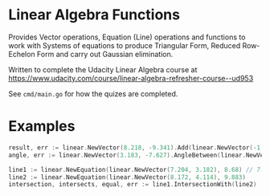 Linear Algebra Functions
========================

Provides Vector operations, Equation (Line) operations and functions to work with Systems of equations to produce Triangular Form, Reduced Row-Echelon Form and carry out Gaussian elimination.

Written to complete the Udacity Linear Algebra course at https://www.udacity.com/course/linear-algebra-refresher-course--ud953

See `cmd/main.go` for how the quizes are completed.

Examples
========

```go
result, err := linear.NewVector(8.218, -9.341).Add(linear.NewVector(-1.129, 2.111))
angle, err := linear.NewVector(3.183, -7.627).AngleBetween(linear.NewVector(-2.668, 5.319))
```

```go
line1 := linear.NewEquation(linear.NewVector(7.204, 3.182), 8.68) // 7.204x + 3.182y = 8.68
line2 := linear.NewEquation(linear.NewVector(8.172, 4.114), 9.883)
intersection, intersects, equal, err := line1.IntersectionWith(line2)
```